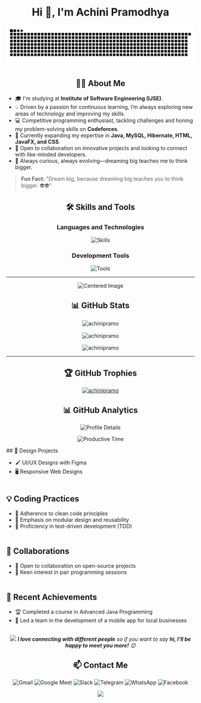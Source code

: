 
<h1 align="center">Hi 👋, I'm Achini Pramodhya</h1>


<p align = "center">
	<img src = "https://github.com/7oSkaaa/7oSkaaa/blob/output/github-contribution-grid-snake.svg?" alt = "Snake Game"/>
</p>


<h2 align="center">👩‍💻 About Me </h2>

- 🎓  I'm studying at **Institute of Software Engineering (IJSE)**.
- 💡 Driven by a passion for continuous learning, I’m always exploring new areas of technology and improving my skills.
- 💻 Competitive programming enthusiast, tackling challenges and honing my problem-solving skills on **Codeforces**.
- 🌱 Currently expanding my expertise in **Java, MySQL, Hibernate, HTML, JavaFX, and CSS**.
- 🤝 Open to collaboration on innovative projects and looking to connect with like-minded developers.
- 🧠 Always curious, always evolving—dreaming big teaches me to think bigger.

> **Fun Fact:** "Dream big, because dreaming big teaches you to think bigger. 👽👽"




<h2 align="center">🛠️ Skills and Tools</h2>

<p align="center">

 
<h3 align="center">Languages and Technologies</h3>
<p align="center">
    <img src="https://skillicons.dev/icons?i=java,python,javascript,html,css,mysql,bootstrap,github,jquery,hibernate,spring,git" alt="Skills" />
</p>
<h3 align="center">Development Tools</h3>
<p align="center">
    <img src="https://skillicons.dev/icons?i=vscode,idea,ps,figma,linux,githubactions" alt="Tools" />
</p>

---
<p align="center">
  <img src="https://github.com/user-attachments/assets/bf3bc467-52f2-4f71-8d15-825beba605a6" alt="Centered Image">
</p>



<h2 align="center"> 📊 GitHub Stats</h2>

<p align="center">
  <img align="center" src="https://github-readme-stats.vercel.app/api?username=achinipramo&show_icons=true&locale=en&theme=radical" alt="achinipramo" />
</p>

<p align="center">
  <img align="center" src="https://github-readme-streak-stats.herokuapp.com/?user=achinipramo&theme=radical" alt="achinipramo" />
</p>

<p align="center">
  <img align="center" src="https://github-readme-stats.vercel.app/api/top-langs?username=achinipramo&show_icons=true&locale=en&layout=compact&theme=radical" alt="achinipramo" />
</p>

---

<h2 align="center"> 🏆 GitHub Trophies</h2>


<p align="center">
  <a href="https://github.com/AchiniPramo/github-profile-trophy">
    <img src="https://github-profile-trophy.vercel.app/?username=achinipramo&theme=radical&no-frame=true&row=1&column=6" alt="achinipramo" />
  </a>
</p>

<h2 align="center">📊 GitHub Analytics</h2>

<p align="center">
    <img src="http://github-profile-summary-cards.vercel.app/api/cards/profile-details?username=AchiniPramo&theme=tokyonight" alt="Profile Details">
</p>
<p align="center">
    <img src="http://github-profile-summary-cards.vercel.app/api/cards/productive-time?username=AchiniPramo&theme=tokyonight&utcOffset=8" alt="Productive Time">
</p>
## 🎨 Design Projects

- 🖌️ UI/UX Designs with Figma
- 🖥️ Responsive Web Designs
<br><br>

## 💡 Coding Practices

- 🧹 Adherence to clean code principles
- 🧩 Emphasis on modular design and reusability
- 🧪 Proficiency in test-driven development (TDD)
<br><br>

## 🤝 Collaborations

- 🌟 Open to collaboration on open-source projects
- 👥 Keen interest in pair programming sessions
<br><br>

## 📜 Recent Achievements

- 🏆 Completed a course in Advanced Java Programming
- 🚀 Led a team in the development of a mobile app for local businesses
<br><br>

<p align="center">
  <img src="https://media.giphy.com/media/LnQjpWaON8nhr21vNW/giphy.gif" width="60"> <em><b>I love connecting with different people</b> so if you want to say <b>hi, I'll be happy to meet you more!</b> 😊</em>
</p>
<h2 align="center">📫 Contact Me</h2>
<p align="center">
    <img src="https://img.shields.io/badge/Gmail-D14836?logo=gmail&logoColor=white&style=for-the-badge" alt="Gmail">
    <img src="https://img.shields.io/badge/Google%20Meet-00897B?logo=google-meet&logoColor=white&style=for-the-badge" alt="Google Meet">
    <img src="https://img.shields.io/badge/Slack-4A154B?logo=slack&logoColor=white&style=for-the-badge" alt="Slack">
    <img src="https://img.shields.io/badge/Telegram-2CA5E0?logo=telegram&logoColor=white&style=for-the-badge" alt="Telegram">
    <img src="https://img.shields.io/badge/WhatsApp-25D366?logo=whatsapp&logoColor=white&style=for-the-badge" alt="WhatsApp">
    <img src="https://img.shields.io/badge/Facebook-1877F2?logo=facebook&logoColor=white&style=for-the-badge" alt="Facebook">
</p>
<p align="center">
    <img src="https://capsule-render.vercel.app/api?type=waving&color=gradient&height=100&section=footer"/>
</p>

